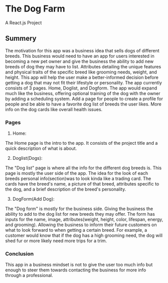 # The Dog Farm

A React.js Project

## Summery

The motivation for this app was a business idea that sells dogs of different breeds.
This business would need to have an app for users interested in becoming a new pet owner and give the business the ability to add new breeds of dog they may have to list.
Attributes detailing the unique features and physical traits of the specific breed like grooming needs, weight, and height.
This app will help the user make a better-informed decision before getting a dog that may not fit their lifestyle or personality.
The app currently consists of 3 pages. Home, Doglist, and Dogform. The app would expand much like the business, offering optional training of the dog with the owner by adding a scheduling
system. Add a page for people to create a profile for people and be able to have a favorite dog list of breeds the user likes. More info on the dog cards like overall health issues.  

### Pages

1. Home:

The Home page is the intro to the app. It consists of the project title and a quick description of what is about.

2. Doglist(Dogs):

The "Dog list" page is where all the info for the different dog breeds is. This page is mostly the user side of the app. 
The idea for the look of each breeds personal info(section)was to look kinda like a trading card.
The cards have the breed's name, a picture of that breed, attributes specific to the dog, and a 
brief description of the breed's personality.

3. DogForm(Add Dog):

The "Dog form" is mostly for the business side. Giving the business the ability to add to the dog list for new breeds they may offer.
The form has inputs for the name, image, attributes(weight, height, color, lifespan, energy, and grooming).
Allowing the business to inform their future customers on what to look forward to when getting a certain breed.
For example, a customer would know that if the dog has a high grooming need, the dog will shed fur or more likely need more
trips for a trim.

### Conclusion

This app in a business mindset is not to give the user too much info but enough to steer them towards contacting
the business for more info through a professional.
